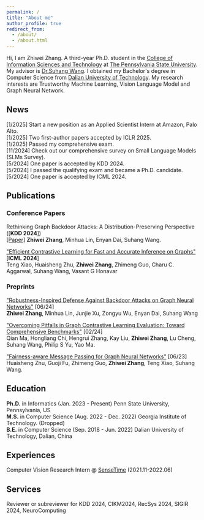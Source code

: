 ```yaml
---
permalink: /
title: "About me"
author_profile: true
redirect_from: 
  - /about/
  - /about.html
---
```


Hi, I am Zhiwei Zhang. A third-year Ph.D. student in the [College of Information Sciences and Technology](https://ist.psu.edu/) at [The Pennsylvania State University](https://www.psu.edu/). My advisor is [Dr.Suhang Wang](https://suhangwang.ist.psu.edu/). I obtained my Bachelor's degree in Computer Science from [Dalian University of Technology](https://en.dlut.edu.cn/). My research interests are Trustworthy Machine Learning, Vision Language Model and Graph Neural Network.

<h2>News</h2>
[1/2025] Start a new position as an Applied Scientist Intern at Amazon, Palo Alto.<br>
[1/2025] Two first-author papers accepted by ICLR 2025.<br>
[1/2025] Passed my comprehensive exam.<br>
[11/2024] Check out our comprehensive survey on Small Language Models (SLMs Survey).<br>  
[5/2024] One paper is accepted by KDD 2024.<br>
[5/2024] I passed the qualifying exam and became a Ph.D. candidate.<br>
[5/2024] One paper is accepted by ICML 2024.


<h2>Publications</h2>

<h3>Conference Papers</h3>

Rethinking Graph Backdoor Attacks: A Distribution-Preserving Perspective ([<b>KDD 2024</b>])<br>
[\[Paper\]](https://arxiv.org/abs/2405.10757)
**Zhiwei Zhang**, Minhua Lin, Enyan Dai, Suhang Wang.

["Efficient Contrastive Learning for Fast and Accurate Inference on Graphs"](https://openreview.net/forum?id=vsy21Xodrt&referrer=%5Bthe%20profile%20of%20Vasant%20G%20Honavar%5D(%2Fprofile%3Fid%3D~Vasant_G_Honavar1)) [<b>ICML 2024</b>]<br>
Teng Xiao, Huaisheng Zhu, **Zhiwei Zhang**, Zhimeng Guo, Charu C. Aggarwal, Suhang Wang, Vasant G Honavar

<h3>Preprints</h3>

["Robustness-Inspired Defense Against Backdoor Attacks on Graph Neural Networks"](https://arxiv.org/abs/2406.09836) [06/24]<br>
**Zhiwei Zhang**, Minhua Lin, Junjie Xu, Zongyu Wu, Enyan Dai, Suhang Wang

["Overcoming Pitfalls in Graph Contrastive Learning Evaluation: Toward Comprehensive Benchmarks"](https://arxiv.org/pdf/2402.15680.pdf) [02/24]<br>
Qian Ma, Hongliang Chi, Hengrui Zhang, Kay Liu, **Zhiwei Zhang**, Lu Cheng, Suhang Wang, Philip S Yu, Yao Ma.

["Fairness-aware Message Passing for Graph Neural Networks"](https://arxiv.org/pdf/2306.11132.pdf) [06/23]<br>
Huaisheng Zhu, Guoji Fu, Zhimeng Guo, **Zhiwei Zhang**, Teng Xiao, Suhang Wang.

<h2>Education</h2>

**Ph.D.** in Informatics (Jan. 2023 - Present) Penn State University, Pennsylvania, US<br>
**M.S.** in Computer Science (Aug. 2022 - Dec. 2022) Georgia Institute of Technology. (Dropped)<br>
**B.E.** in Computer Science (Sep. 2018 - Jun. 2022) Dalian University of Technology, Dalian, China



<h2>Experiences</h2>

Computer Vision Research Intern @ [SenseTime](https://www.sensetime.com/en)         (2021.11-2022.06)

<h2>Services</h2>

Reviewer or subreviewer for KDD 2024, CIKM2024, RecSys 2024, SIGIR 2024, NeuroComputing
